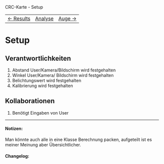 CRC-Karte - Setup
<table>
<tbody>
  <tr>
    <td>
        <a href='crc-results.md'>
            ← Results
        </a>
    </td>
    <td>
        <a href='README.md'>
            Analyse
        </a>
    </td>
    <td>
        <a href='crc-auge.md'>
            Auge →
        </a>
    </td>
  </tr>
</tbody>
</table>

# Setup
## Verantwortlichkeiten
1. Abstand User/Kamera/Bildschirm wird festgehalten
2. Winkel User/Kamera/ Bildschirm wird festgehalten
3. Belichtungswert wird festgehalten
4. Kalibrierung wird festgehalten


## Kollaborationen
1. Benötigt Eingaben von User

---
#### Notizen:
Man könnte auch alle in eine Klasse Berechnung packen, aufgeteilt ist es meiner Meinung aber Übersichtlicher.

#### Changelog:
<!-- Hier eventuelle Abänderungen dokumentieren -->
